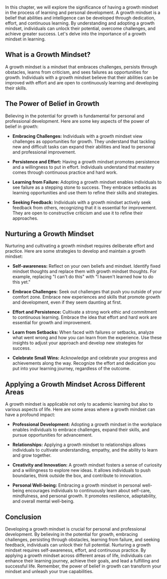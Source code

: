 
In this chapter, we will explore the significance of having a growth mindset in the process of learning and personal development. A growth mindset is a belief that abilities and intelligence can be developed through dedication, effort, and continuous learning. By understanding and adopting a growth mindset, individuals can unlock their potential, overcome challenges, and achieve greater success. Let's delve into the importance of a growth mindset in learning.

What is a Growth Mindset?
-------------------------

A growth mindset is a mindset that embraces challenges, persists through obstacles, learns from criticism, and sees failures as opportunities for growth. Individuals with a growth mindset believe that their abilities can be improved with effort and are open to continuously learning and developing their skills.

The Power of Belief in Growth
-----------------------------

Believing in the potential for growth is fundamental for personal and professional development. Here are some key aspects of the power of belief in growth:

* **Embracing Challenges:** Individuals with a growth mindset view challenges as opportunities for growth. They understand that tackling new and difficult tasks can expand their abilities and lead to personal and professional improvement.

* **Persistence and Effort:** Having a growth mindset promotes persistence and a willingness to put in effort. Individuals understand that mastery comes through continuous practice and hard work.

* **Learning from Failure:** Adopting a growth mindset enables individuals to see failure as a stepping stone to success. They embrace setbacks as learning opportunities and use them to refine their skills and strategies.

* **Seeking Feedback:** Individuals with a growth mindset actively seek feedback from others, recognizing that it is essential for improvement. They are open to constructive criticism and use it to refine their approaches.

Nurturing a Growth Mindset
--------------------------

Nurturing and cultivating a growth mindset requires deliberate effort and practice. Here are some strategies to develop and maintain a growth mindset:

* **Self-awareness:** Reflect on your own beliefs and mindset. Identify fixed mindset thoughts and replace them with growth mindset thoughts. For example, replacing "I can't do this" with "I haven't learned how to do this yet."

* **Embrace Challenges:** Seek out challenges that push you outside of your comfort zone. Embrace new experiences and skills that promote growth and development, even if they seem daunting at first.

* **Effort and Persistence:** Cultivate a strong work ethic and commitment to continuous learning. Embrace the idea that effort and hard work are essential for growth and improvement.

* **Learn from Setbacks:** When faced with failures or setbacks, analyze what went wrong and how you can learn from the experience. Use these insights to adjust your approach and develop new strategies for success.

* **Celebrate Small Wins:** Acknowledge and celebrate your progress and achievements along the way. Recognize the effort and dedication you put into your learning journey, regardless of the outcome.

Applying a Growth Mindset Across Different Areas
------------------------------------------------

A growth mindset is applicable not only to academic learning but also to various aspects of life. Here are some areas where a growth mindset can have a profound impact:

* **Professional Development:** Adopting a growth mindset in the workplace enables individuals to embrace challenges, expand their skills, and pursue opportunities for advancement.

* **Relationships:** Applying a growth mindset to relationships allows individuals to cultivate understanding, empathy, and the ability to learn and grow together.

* **Creativity and Innovation:** A growth mindset fosters a sense of curiosity and a willingness to explore new ideas. It allows individuals to push boundaries, think outside the box, and contribute to innovation.

* **Personal Well-being:** Embracing a growth mindset in personal well-being encourages individuals to continuously learn about self-care, mindfulness, and personal growth. It promotes resilience, adaptability, and overall mental well-being.

Conclusion
----------

Developing a growth mindset is crucial for personal and professional development. By believing in the potential for growth, embracing challenges, persisting through obstacles, learning from failure, and seeking feedback, individuals can unlock their full potential. Nurturing a growth mindset requires self-awareness, effort, and continuous practice. By applying a growth mindset across different areas of life, individuals can enhance their learning journey, achieve their goals, and lead a fulfilling and successful life. Remember, the power of belief in growth can transform your mindset and unleash your true capabilities.
